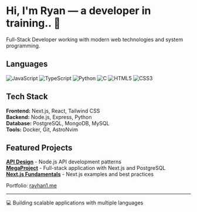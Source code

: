 # Hi, I'm Ryan — a developer in training.. 👋

Full-Stack Developer working with modern web technologies and system programming.

## Languages

<p>
  <img src="https://img.shields.io/badge/JavaScript-F7DF1E?style=flat&logo=javascript&logoColor=black" alt="JavaScript"/>
  <img src="https://img.shields.io/badge/TypeScript-3178C6?style=flat&logo=typescript&logoColor=white" alt="TypeScript"/> 
  <img src="https://img.shields.io/badge/Python-3776AB?style=flat&logo=python&logoColor=white" alt="Python"/>
  <img src="https://img.shields.io/badge/C-A8B9CC?style=flat&logo=c&logoColor=black" alt="C"/>
  <img src="https://img.shields.io/badge/HTML5-E34F26?style=flat&logo=html5&logoColor=white" alt="HTML5"/>
  <img src="https://img.shields.io/badge/CSS3-1572B6?style=flat&logo=css3&logoColor=white" alt="CSS3"/>
</p>

## Tech Stack

**Frontend:** Next.js, React, Tailwind CSS  
**Backend:** Node.js, Express, Python  
**Database:** PostgreSQL, MongoDB, MySQL  
**Tools:** Docker, Git, AstroNvim

## Featured Projects

**[API Design](https://github.com/ryan6t4/api-design-nodejs-v5)** - Node.js API development patterns  
**[MegaProject](https://github.com/ryan6t4/megaproject)** - Full-stack application with Next.js and PostgreSQL  
**[Next.js Fundamentals](https://github.com/ryan6t4/next.js-fundamentals)** - Next.js examples and best practices  


Portfolio: [rayhan1.me](https://rayhan1.me)

---
💻 Building scalable applications with multiple languages
